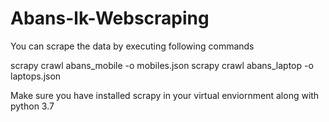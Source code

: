 ﻿# Abans-lk-Webscraping
You can scrape the data by executing following commands

scrapy crawl abans_mobile -o mobiles.json
scrapy crawl abans_laptop -o laptops.json

Make sure you have installed scrapy in your virtual enviornment along with python 3.7
